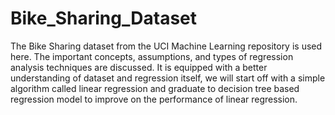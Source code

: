 # Bike_Sharing_Dataset
 The Bike Sharing dataset from the UCI Machine Learning repository is used here. The important concepts, assumptions, and types of regression analysis techniques are discussed. It is equipped with a better understanding of dataset and regression itself, we will start off with a simple algorithm called linear regression and graduate to decision tree based regression model to improve on the performance of linear regression.
